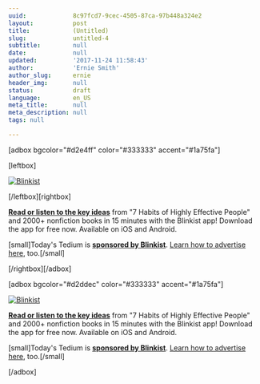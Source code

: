 ```yaml
---
uuid:             8c97fcd7-9cec-4505-87ca-97b448a324e2
layout:           post
title:            (Untitled)
slug:             untitled-4
subtitle:         null
date:             null
updated:          '2017-11-24 11:58:43'
author:           'Ernie Smith'
author_slug:      ernie
header_img:       null
status:           draft
language:         en_US
meta_title:       null
meta_description: null
tags: null

---
```


[adbox bgcolor="#d2e4ff" color="#333333" accent="#1a75fa"]

[leftbox]

[![Blinkist](https://tedium.imgix.net/2017/11/blinkist2.jpg)](http://bit.ly/2zZ8jFT)

[/leftbox][rightbox]

**[Read or listen to the key ideas](http://bit.ly/2zZ8jFT)** from "7 Habits of Highly Effective People" and 2000+ nonfiction books in 15 minutes with the Blinkist app! Download the app for free now. Available on iOS and Android.

[small]Today's Tedium is **[sponsored by Blinkist](http://bit.ly/2zZ8jFT)**. [Learn how to advertise here](http://tedium.co/advertising/), too.[/small]

[/rightbox][/adbox]


[adbox bgcolor="#d2ddec" color="#333333" accent="#1a75fa"]

[![Blinkist](https://tedium.imgix.net/2017/11/blinkist2.jpg)](http://bit.ly/2zZ8jFT)

**[Read or listen to the key ideas](http://bit.ly/2zZ8jFT)** from "7 Habits of Highly Effective People" and 2000+ nonfiction books in 15 minutes with the Blinkist app! Download the app for free now. Available on iOS and Android.

[small]Today's Tedium is **[sponsored by Blinkist](http://bit.ly/2zZ8jFT)**. [Learn how to advertise here](http://tedium.co/advertising/), too.[/small]

[/adbox]
